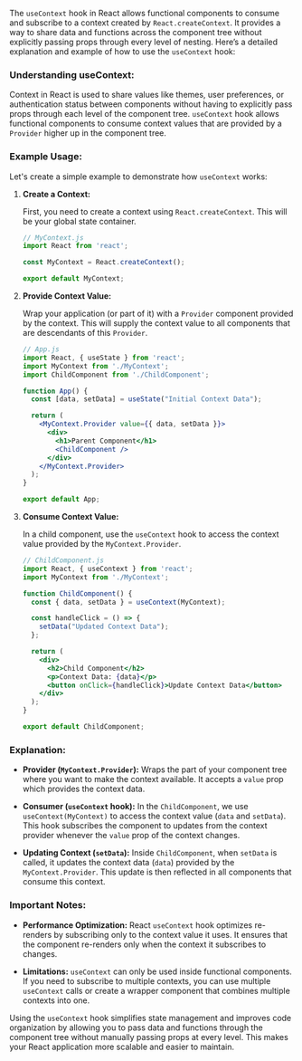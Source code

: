 The `useContext` hook in React allows functional components to consume and subscribe to a context created by `React.createContext`. It provides a way to share data and functions across the component tree without explicitly passing props through every level of nesting. Here’s a detailed explanation and example of how to use the `useContext` hook:

### Understanding useContext:

Context in React is used to share values like themes, user preferences, or authentication status between components without having to explicitly pass props through each level of the component tree. `useContext` hook allows functional components to consume context values that are provided by a `Provider` higher up in the component tree.

### Example Usage:

Let's create a simple example to demonstrate how `useContext` works:

1. **Create a Context:**

   First, you need to create a context using `React.createContext`. This will be your global state container.

   ```jsx
   // MyContext.js
   import React from 'react';

   const MyContext = React.createContext();

   export default MyContext;
   ```

2. **Provide Context Value:**

   Wrap your application (or part of it) with a `Provider` component provided by the context. This will supply the context value to all components that are descendants of this `Provider`.

   ```jsx
   // App.js
   import React, { useState } from 'react';
   import MyContext from './MyContext';
   import ChildComponent from './ChildComponent';

   function App() {
     const [data, setData] = useState("Initial Context Data");

     return (
       <MyContext.Provider value={{ data, setData }}>
         <div>
           <h1>Parent Component</h1>
           <ChildComponent />
         </div>
       </MyContext.Provider>
     );
   }

   export default App;
   ```

3. **Consume Context Value:**

   In a child component, use the `useContext` hook to access the context value provided by the `MyContext.Provider`.

   ```jsx
   // ChildComponent.js
   import React, { useContext } from 'react';
   import MyContext from './MyContext';

   function ChildComponent() {
     const { data, setData } = useContext(MyContext);

     const handleClick = () => {
       setData("Updated Context Data");
     };

     return (
       <div>
         <h2>Child Component</h2>
         <p>Context Data: {data}</p>
         <button onClick={handleClick}>Update Context Data</button>
       </div>
     );
   }

   export default ChildComponent;
   ```

### Explanation:

- **Provider (`MyContext.Provider`):** Wraps the part of your component tree where you want to make the context available. It accepts a `value` prop which provides the context data.
  
- **Consumer (`useContext` hook):** In the `ChildComponent`, we use `useContext(MyContext)` to access the context value (`data` and `setData`). This hook subscribes the component to updates from the context provider whenever the `value` prop of the context changes.

- **Updating Context (`setData`):** Inside `ChildComponent`, when `setData` is called, it updates the context data (`data`) provided by the `MyContext.Provider`. This update is then reflected in all components that consume this context.

### Important Notes:

- **Performance Optimization:** React `useContext` hook optimizes re-renders by subscribing only to the context value it uses. It ensures that the component re-renders only when the context it subscribes to changes.

- **Limitations:** `useContext` can only be used inside functional components. If you need to subscribe to multiple contexts, you can use multiple `useContext` calls or create a wrapper component that combines multiple contexts into one.

Using the `useContext` hook simplifies state management and improves code organization by allowing you to pass data and functions through the component tree without manually passing props at every level. This makes your React application more scalable and easier to maintain.